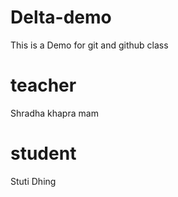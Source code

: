 # Delta-demo
This is a Demo for git and github class

# teacher
Shradha khapra mam

# student
Stuti Dhing